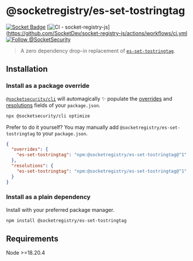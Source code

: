 # @socketregistry/es-set-tostringtag

[![Socket Badge](https://socket.dev/api/badge/npm/package/@socketregistry/es-set-tostringtag)](https://socket.dev/npm/package/@socketregistry/es-set-tostringtag)
[![CI - socket-registry-js](https://github.com/SocketDev/socket-registry-js/actions/workflows/ci.yml/badge.svg)](https://github.com/SocketDev/socket-registry-js/actions/workflows/ci.yml
[![Follow @SocketSecurity](https://img.shields.io/twitter/follow/SocketSecurity?style=social)](https://twitter.com/SocketSecurity)

> A zero dependency drop-in replacement of
> [`es-set-tostringtag`](https://www.npmjs.com/package/es-set-tostringtag).

## Installation

### Install as a package override

[`@socketsecurity/cli`](https://www.npmjs.com/package/@socketsecurity/cli) will
automagically :sparkles: populate the
[overrides](https://docs.npmjs.com/cli/v9/configuring-npm/package-json#overrides)
and [resolutions](https://yarnpkg.com/configuration/manifest#resolutions) fields
of your `package.json`.

```sh
npx @socketsecurity/cli optimize
```

Prefer to do it yourself? You may manually add
`@socketregistry/es-set-tostringtag` to your `package.json`.

```json
{
  "overrides": {
    "es-set-tostringtag": "npm:@socketregistry/es-set-tostringtag@^1"
  },
  "resolutions": {
    "es-set-tostringtag": "npm:@socketregistry/es-set-tostringtag@^1"
  }
}
```

### Install as a plain dependency

Install with your preferred package manager.

```sh
npm install @socketregistry/es-set-tostringtag
```

## Requirements

Node &gt;=18.20.4
